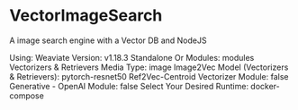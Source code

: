 # VectorImageSearch
A image search engine with a Vector DB and NodeJS

Using:
    Weaviate Version:    v1.18.3
    Standalone Or Modules:    modules
    Vectorizers & Retrievers Media Type: image
    Image2Vec Model (Vectorizers & Retrievers): pytorch-resnet50
    Ref2Vec-Centroid Vectorizer Module: false
    Generative - OpenAI Module: false
    Select Your Desired Runtime: docker-compose
